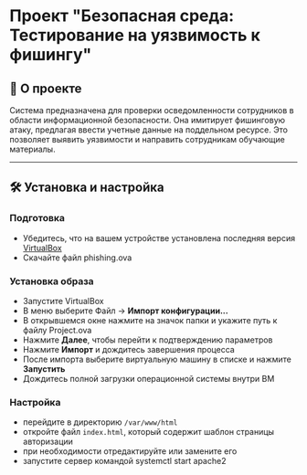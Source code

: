 # Проект "Безопасная среда: Тестирование на уязвимость к фишингу"

## 📖 О проекте
Система предназначена для проверки осведомленности сотрудников в области информационной безопасности. Она имитирует фишинговую атаку, предлагая ввести учетные данные на поддельном ресурсе. Это позволяет выявить уязвимости и направить сотрудникам обучающие материалы.

---

## 🛠️ Установка и настройка

### Подготовка
- Убедитесь, что на вашем устройстве установлена последняя версия [VirtualBox](https://www.virtualbox.org/)
-  Скачайте файл phishing.ova

### Установка образа
- Запустите VirtualBox
- В меню выберите Файл → **Импорт конфигурации...**
- В открывшемся окне нажмите на значок папки и укажите путь к файлу Project.ova
- Нажмите **Далее**, чтобы перейти к подтверждению параметров
- Нажмите **Импорт** и дождитесь завершения процесса
- После импорта выберите виртуальную машину в списке и нажмите **Запустить**
- Дождитесь полной загрузки операционной системы внутри ВМ


### Настройка
- перейдите в директорию ```/var/www/html```
- откройте файл ```index.html```, который содержит шаблон страницы авторизации
- при необходимости отредактируйте или замените его
- запустите сервер командой systemctl start apache2

   
